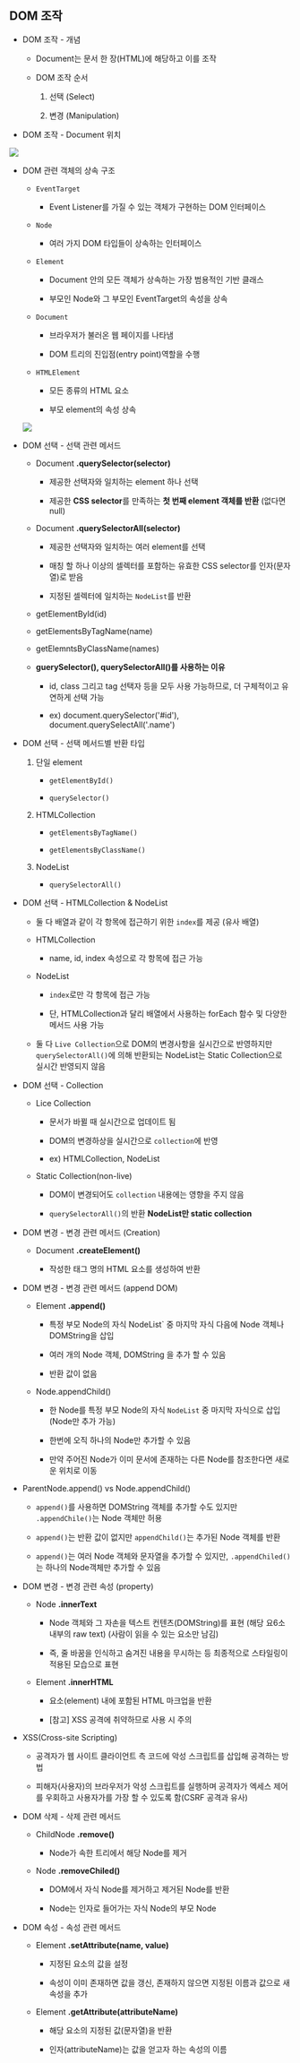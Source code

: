 ## DOM 조작

* DOM 조작 - 개념
  
  * Document는 문서 한 장(HTML)에 해당하고 이를 조작
  
  * DOM 조작 순서
    
    1. 선택 (Select)
    
    2. 변경 (Manipulation)

* DOM 조작 - Document 위치

![](assets/2022-07-03-12-47-16-image.png)

* DOM 관련 객체의 상속 구조
  
  * `EventTarget`
    
    * Event Listener를 가질 수 있는 객체가 구현하는 DOM 인터페이스
  
  * `Node`
    
    * 여러 가지 DOM 타입들이 상속하는 인터페이스
  
  * `Element`
    
    * Document 안의 모든 객체가 상속하는 가장 범용적인 기반 클래스
    
    * 부모인 Node와 그 부모인 EventTarget의 속성을 상속
  
  * `Document`
    
    * 브라우저가 불러온 웹 페이지를 나타냄
    
    * DOM 트리의 진입점(entry point)역할을 수행
  
  * `HTMLElement`
    
    * 모든 종류의 HTML 요소
    
    * 부모 element의 속성 상속
  
  ![](assets/2022-07-03-12-51-08-image.png)

* DOM 선택 - 선택 관련 메서드
  
  * Document **.querySelector(selector)**
    
    * 제공한 선택자와 일치하는 element 하나 선택
    
    * 제공한 **CSS selector**를 만족하는 **첫 번째 element 객체를 반환** (없다면 null)
  
  * Document **.querySelectorAll(selector)**
    
    * 제공한 선택자와 일치하는 여러 element를 선택
    
    * 매칭 할 하나 이상의 셀렉터를 포함하는 유효한 CSS selector를 인자(문자열)로 받음
    
    * 지정된 셀렉터에 일치하는 `NodeList`를 반환
  
  * getElementById(id)
  
  * getElementsByTagName(name)
  
  * getElemntsByClassName(names)
  
  * **guerySelector(), querySelectorAll()를 사용하는 이유**
    
    * id, class 그리고 tag 선택자 등을 모두 사용 가능하므로, 더 구체적이고 유연하게 선택 가능
    
    * ex) document.querySelector('#id'), document.querySelectAll('.name')

* DOM 선택 - 선택 메서드별 반환 타입
  
  1. 단일 element
     
     * `getElementById()`
     
     * `querySelector()`
  
  2. HTMLCollection
     
     * `getElementsByTagName()`
     
     * `getElementsByClassName()`
  
  3. NodeList
     
     * `querySelectorAll()`

* DOM 선택 - HTMLCollection & NodeList
  
  * 둘 다 배열과 같이 각 항목에 접근하기 위한 `index`를 제공 (유사 배열)
  
  * HTMLCollection
    
    * name, id, index 속성으로 각 항목에 접근 가능
  
  * NodeList
    
    * `index`로만 각 항목에 접근 가능
    
    * 단, HTMLCollection과 달리 배열에서 사용하는 forEach 함수 및 다양한 메서드 사용 가능
  
  * 둘 다 `Live Collection`으로 DOM의 변경사항을 실시간으로 반영하지만 `querySelectorAll()`에 의해 반환되는 NodeList는 Static Collection으로 실시간 반영되지 않음

* DOM 선택 - Collection
  
  * Lice Collection
    
    * 문서가 바뀔 때 실시간으로 업데이트 됨
    
    * DOM의 변경하상을 실시간으로 `collection`에 반영
    
    * ex) HTMLCollection, NodeList
  
  * Static Collection(non-live)
    
    * DOM이 변경되어도 `collection` 내용에는 영향을 주지 않음
    
    * `querySelectorAll()`의 반환 **NodeList만 static collection**

* DOM 변경 - 변경 관련 메서드 (Creation)
  
  * Document **.createElement()**
    
    * 작성한 태그 명의 HTML 요소를 생성하여 반환

* DOM 변경 - 변경 관련 메서드 (append DOM)
  
  * Element **.append()**
    
    * 특정 부모 Node의 자식 NodeList` 중 마지막 자식 다음에 Node 객체나 DOMString을 삽입
    
    * 여러 개의 Node 객체, DOMString 을 추가 할 수 있음
    
    * 반환 값이 없음
  
  * Node.appendChild()
    
    * 한 Node를 특정 부모 Node의 자식 `NodeList` 중 마지막 자식으로 삽입(Node만 추가 가능)
    
    * 한번에 오직 하나의 Node만 추가할 수 있음
    
    * 만약 주어진 Node가 이미 문서에 존재하는 다른 Node를 참조한다면 새로운 위치로 이동

* ParentNode.append() vs Node.appendChild()
  
  * `append()`를 사용하면 DOMString 객체를 추가할 수도 있지만 `.appendChile()`는 Node 객체만  허용
  
  * `append()`는 반환 값이 없지만 `appendChild()`는 추가된 Node 객체를 반환
  
  * `append()`는 여러 Node 객체와 문자열을 추가할 수 있지만, `.appendChiled()`는 하나의 Node객체만 추가할 수 있음

* DOM 변경 - 변경 관련 속성 (property)
  
  * Node **.innerText**
    
    * Node 객체와 그 자손을 텍스트 컨텐츠(DOMString)를 표현 (해당 요6소 내부의 raw text) (사람이 읽을 수 있는 요소만 남김)
    
    * 즉, 줄 바꿈을 인식하고 숨겨진 내용을 무시하는 등 최종적으로 스타일링이 적용된 모습으로 표현
  
  * Element **.innerHTML**
    
    * 요소(element) 내에 포함된 HTML 마크업을 반환
    
    * [참고] XSS 공격에 취약하므로 사용 시 주의

* XSS(Cross-site Scripting)
  
  * 공격자가 웹 사이트 클라이언트 측 코드에 악성 스크립트를 삽입해 공격하는 방법
  
  * 피해자(사용자)의 브라우저가 악성 스크립트를 실행하며 공격자가 엑세스 제어를 우회하고 사용자가를 가장 할 수 있도록 함(CSRF 공격과 유사)

* DOM 삭제 - 삭제 관련 메서드
  
  * ChildNode **.remove()**
    
    * Node가 속한 트리에서 해당 Node를 제거
  
  * Node **.removeChiled()**
    
    * DOM에서 자식 Node를 제거하고 제거된 Node를 반환
    
    * Node는 인자로 들어가는 자식 Node의 부모 Node

* DOM 속성 - 속성 관련 메서드
  
  * Element **.setAttribute(name, value)**
    
    * 지정된 요소의 값을 설정
    
    * 속성이 이미 존재하면 값을 갱신, 존재하지 않으면 지정된 이름과 값으로 새 속성을 추가
  
  * Element **.getAttribute(attributeName)**
    
    * 해당 요소의 지정된 값(문자열)을 반환
    
    * 인자(attributeName)는 값을 얻고자 하는 속성의 이름
